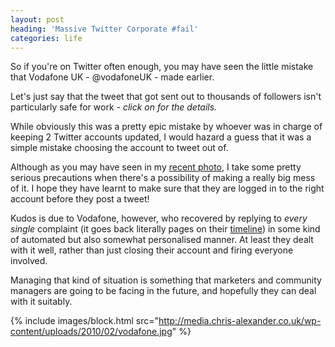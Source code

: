 ```yaml
---
layout: post
heading: 'Massive Twitter Corporate #fail'
categories: life
---
```


So if you're on Twitter often enough, you may have seen the little mistake that Vodafone UK - @vodafoneUK - made earlier.

Let's just say that the tweet that got sent out to thousands of followers isn't particularly safe for work - *click on for the details.*

While obviously this was a pretty epic mistake by whoever was in charge of keeping 2 Twitter accounts updated, I would hazard a guess that it was a simple mistake choosing the account to tweet out of.

Although as you may have seen in my [recent photo](/2371), I take some pretty serious precautions when there's a possibility of making a really big mess of it. I hope they have learnt to make sure that they are logged in to the right account before they post a tweet!

Kudos is due to Vodafone, however, who recovered by replying to *every single* complaint (it goes back literally pages on their [timeline](http://twitter.com/vodafoneuk)) in some kind of automated but also somewhat personalised manner. At least they dealt with it well, rather than just closing their account and firing everyone involved.

Managing that kind of situation is something that marketers and community managers are going to be facing in the future, and hopefully they can deal with it suitably.

{% include images/block.html src="http://media.chris-alexander.co.uk/wp-content/uploads/2010/02/vodafone.jpg" %}
